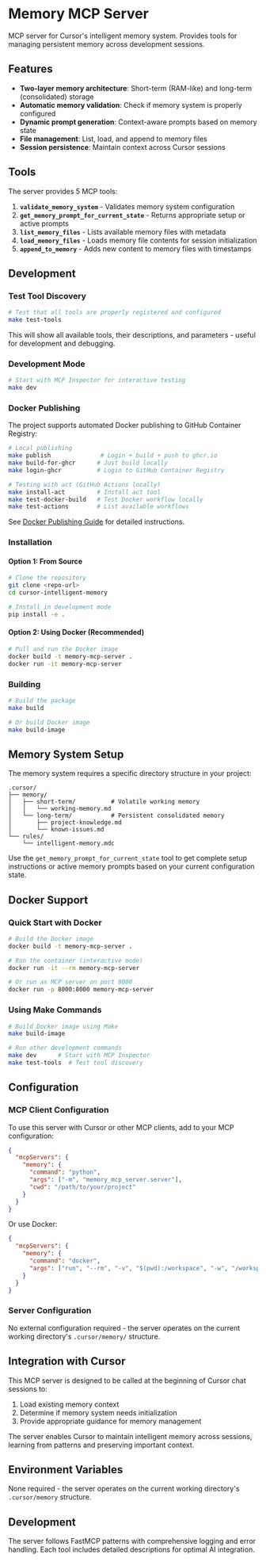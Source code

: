 # Memory MCP Server

MCP server for Cursor's intelligent memory system. Provides tools for managing persistent memory across development sessions.

## Features

- **Two-layer memory architecture**: Short-term (RAM-like) and long-term (consolidated) storage
- **Automatic memory validation**: Check if memory system is properly configured
- **Dynamic prompt generation**: Context-aware prompts based on memory state
- **File management**: List, load, and append to memory files
- **Session persistence**: Maintain context across Cursor sessions

## Tools

The server provides 5 MCP tools:

1. **`validate_memory_system`** - Validates memory system configuration
2. **`get_memory_prompt_for_current_state`** - Returns appropriate setup or active prompts
3. **`list_memory_files`** - Lists available memory files with metadata
4. **`load_memory_files`** - Loads memory file contents for session initialization
5. **`append_to_memory`** - Adds new content to memory files with timestamps

## Development

### Test Tool Discovery
```bash
# Test that all tools are properly registered and configured
make test-tools
```

This will show all available tools, their descriptions, and parameters - useful for development and debugging.

### Development Mode
```bash
# Start with MCP Inspector for interactive testing
make dev
```

### Docker Publishing

The project supports automated Docker publishing to GitHub Container Registry:

```bash
# Local publishing
make publish              # Login + build + push to ghcr.io
make build-for-ghcr      # Just build locally
make login-ghcr          # Login to GitHub Container Registry

# Testing with act (GitHub Actions locally)
make install-act         # Install act tool
make test-docker-build   # Test Docker workflow locally
make test-actions        # List available workflows
```

See [Docker Publishing Guide](docs/docker-publishing.md) for detailed instructions.

### Installation

#### Option 1: From Source
```bash
# Clone the repository
git clone <repo-url>
cd cursor-intelligent-memory

# Install in development mode
pip install -e .
```

#### Option 2: Using Docker (Recommended)
```bash
# Pull and run the Docker image
docker build -t memory-mcp-server .
docker run -it memory-mcp-server
```

### Building
```bash
# Build the package
make build

# Or build Docker image
make build-image
```

## Memory System Setup

The memory system requires a specific directory structure in your project:

```
.cursor/
├── memory/
│   ├── short-term/          # Volatile working memory
│   │   └── working-memory.md
│   └── long-term/           # Persistent consolidated memory
│       ├── project-knowledge.md
│       └── known-issues.md
└── rules/
    └── intelligent-memory.mdc
```

Use the `get_memory_prompt_for_current_state` tool to get complete setup instructions or active memory prompts based on your current configuration state.

## Docker Support

### Quick Start with Docker

```bash
# Build the Docker image
docker build -t memory-mcp-server .

# Run the container (interactive mode)
docker run -it --rm memory-mcp-server

# Or run as MCP server on port 8000
docker run -p 8000:8000 memory-mcp-server
```

### Using Make Commands

```bash
# Build Docker image using Make
make build-image

# Run other development commands
make dev      # Start with MCP Inspector
make test-tools  # Test tool discovery
```

## Configuration

### MCP Client Configuration

To use this server with Cursor or other MCP clients, add to your MCP configuration:

```json
{
  "mcpServers": {
    "memory": {
      "command": "python",
      "args": ["-m", "memory_mcp_server.server"],
      "cwd": "/path/to/your/project"
    }
  }
}
```

Or use Docker:

```json
{
  "mcpServers": {
    "memory": {
      "command": "docker",
      "args": ["run", "--rm", "-v", "$(pwd):/workspace", "-w", "/workspace", "memory-mcp-server"]
    }
  }
}
```

### Server Configuration

No external configuration required - the server operates on the current working directory's `.cursor/memory/` structure.

## Integration with Cursor

This MCP server is designed to be called at the beginning of Cursor chat sessions to:
1. Load existing memory context
2. Determine if memory system needs initialization
3. Provide appropriate guidance for memory management

The server enables Cursor to maintain intelligent memory across sessions, learning from patterns and preserving important context.

## Environment Variables

None required - the server operates on the current working directory's `.cursor/memory` structure.

## Development

The server follows FastMCP patterns with comprehensive logging and error handling. Each tool includes detailed descriptions for optimal AI integration. 
